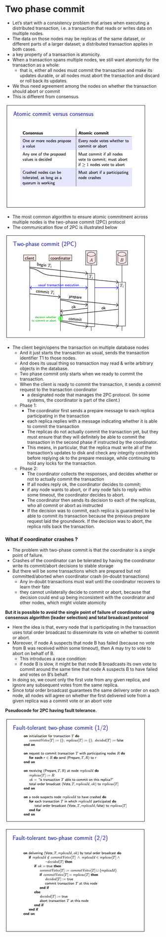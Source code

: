 # Two phase commit

- Let’s start with a consistency problem that arises when executing a distributed transaction, i.e. a transaction that
  reads or writes data on multiple nodes.
- The data on those nodes may be replicas of the same dataset, or different parts of a larger dataset; a distributed
  transaction applies in both cases.
- a key property of a transaction is atomicity.
- When a transaction spans multiple nodes, we still want atomicity for the transaction as a whole:
    - that is, either all nodes must commit the transaction and make its updates durable, or all nodes must abort the
      transaction and discard or roll back its updates.
- We thus need agreement among the nodes on whether the transaction should abort or commit
- This is different from consensus.

![img.png](pics/sdgwarfrter.png)

- The most common algorithm to ensure atomic commitment across multiple nodes is the two-phase commit (2PC) protocol
- The communication flow of 2PC is illustrated below

![img_1.png](pics/fvdgsge34tfsr.png)

- The client begin/opens the transaction on multiple database nodes
    - And it just starts the transaction as usual, sends the transaction identifier T1 to those nodes.
    - And does its usual thing so transaction may read & write arbitrary objects in the database.
    - Two phase commit only starts when we ready to commit the transaction.
    - When the client is ready to commit the transaction, it sends a commit request to the transaction coordinator
        - a designated node that manages the 2PC protocol. (In some systems, the coordinator is part of the client.)
    - Phase 1:
        - The coordinator first sends a prepare message to each replica participating in the transaction
        - each replica replies with a message indicating whether it is able to commit the transaction
        - The replicas do not actually commit the transaction yet, but they must ensure that they will definitely be
          able to commit the transaction in the second phase if instructed by the coordinator.
        - This means, in particular, that the replica must write all of the transaction’s updates to disk and check any
          integrity constraints before replying ok to the prepare message, while continuing to hold any locks for the
          transaction.
    - Phase 2:
        - The coordinator collects the responses, and decides whether or not to actually commit the transaction
        - If all nodes reply ok, the coordinator decides to commit;
        - if any node wants to abort, or if any node fails to reply within some timeout, the coordinator decides to
          abort.
        - The coordinator then sends its decision to each of the replicas, who all commit or abort as instructed
        - If the decision was to commit, each replica is guaranteed to be able to commit its transaction because the
          previous prepare request laid the groundwork. If the decision was to abort, the replica rolls back the
          transaction.

### What if coordinator crashes ?

- The problem with two-phase commit is that the coordinator is a single point of failure.
- Crashes of the coordinator can be tolerated by having the coordinator write its commit/abort decisions to stable
  storage
- But there will be some transactions which are prepared but not committed/aborted when coordinator crash (in-doubt
  transactions)
    - Any in-doubt transactions must wait until the coordinator recovers to learn their fate
    - they cannot unilaterally decide to commit or abort, because that decision could end up being inconsistent with the
      coordinator and other nodes, which might violate atomicity

**But it is possible to avoid the single point of failure of coordinator using consensus algorithm (leader selection)
and total broadcast protocol**

- Here the idea is that, every node that is participating in the transaction uses total order broadcast to disseminate
  its vote on whether to commit or abort.
- Moreover, if node A suspects that node B has failed (because no vote from B was received within some timeout), then A
  may try to vote to abort on behalf of B.
    - This introduces a race condition:
    - if node B is slow, it might be that node B broadcasts its own vote to commit around the same time that node A
      suspects B to have failed and votes on B’s behalf.
- In doing so, we count only the first vote from any given replica, and ignore any subsequent votes from the same
  replica.
- Since total order broadcast guarantees the same delivery order on each node, all nodes will agree on whether the first
  delivered vote from a given replica was a commit vote or an abort vote

**Pseudocode for 2PC having fault tolerance.**

![img_2.png](pics/sgfvs54tgsrfdv.png)

![img_3.png](pics/ergvsfg344h.png)